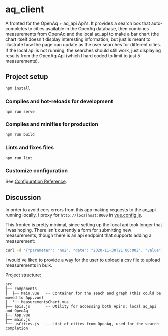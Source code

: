 # aq_client
A fronted for the OpenAq + aq_api Api's.
It provides a search box that auto-completes to cities available in the OpenAq database, then combines measurements
from OpenAq and the local aq_api to make a bar chart (the chart itself doesn't display interesting information, but just
is meant to illustrate how the page can update as the user searches for different cities.  If the local api is not running,
the searches should still work, just displaying results from the OpenAq Api (which I hard coded to limit to just 5 measurements).

## Project setup
```
npm install
```

### Compiles and hot-reloads for development
```
npm run serve
```

### Compiles and minifies for production
```
npm run build
```

### Lints and fixes files
```
npm run lint
```

### Customize configuration
See [Configuration Reference](https://cli.vuejs.org/config/).

## Discussion
In order to avoid cors errors from this app making requests to the aq_api running locally, I proxy for `http://localhost:8000` in [vue.config.js](./vue.config.js).

This fronted is pretty minimal, since setting up the local api took longer that I was hoping.
There isn't currently a form for submitting new measurements, though there is an api endpoint that supports adding a measurement:
```bash
curl -d '{"parameter": "no2", "date": "2020-11-30T21:00:00Z", "value": 3.14, "city": "SWEETWATER"}' -H 'content-type: application/json' "http://localhost:8000/api/v1/measurements/add/"
```
I would've liked to provide a way for the user to upload a csv file to upload measurements in bulk.

Project structure:
```
src
├── components
│  ├── Main.vue   -- Container for the seach and graph (this could be moved to App.vue) 
│  └── MeasurementsChart.vue 
├── apis.js       -- Utility for accessing both Api's: local aq_api and OpenAq
├── App.vue
├── main.js       
└── usCities.js   -- List of cities from OpenAq, used for the search completion
```
